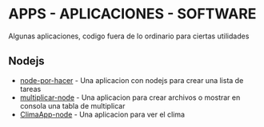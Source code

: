 # APPS - APLICACIONES - SOFTWARE

Algunas aplicaciones, codigo fuera de lo ordinario para ciertas utilidades

## Nodejs

- [node-por-hacer](https://github.com/KamerrEzz/node-por-hacer-cursonode) - Una aplicacion con nodejs para crear una lista de tareas
- [multiplicar-node](https://github.com/KamerrEzz/multiplicar-node) - Una aplicacion para crear archivos o mostrar en consola una tabla de multiplicar
- [ClimaApp-node](https://github.com/KamerrEzz/ClimaApp-node) - Una aplicacion para ver el clima
